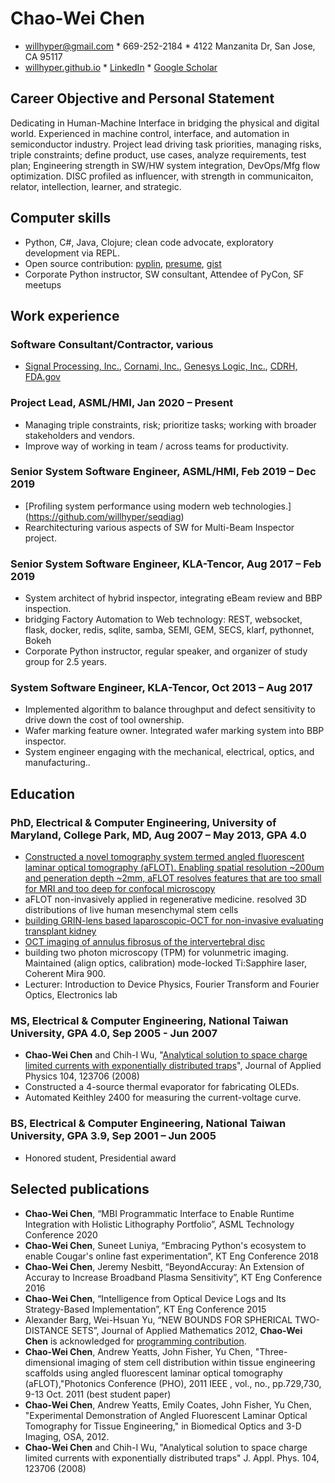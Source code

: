 # Chao-Wei Chen
- willhyper@gmail.com * 669-252-2184 * 4122 Manzanita Dr, San Jose, CA 95117
- [willhyper.github.io](https://willhyper.github.io) * [LinkedIn](https://www.linkedin.com/in/chao-wei-chen-03179465/) * [Google Scholar](https://scholar.google.com/citations?user=FxDwG_h5zo8C)

## Career Objective and Personal Statement
Dedicating in Human-Machine Interface in bridging the physical and digital world. Experienced in machine control, interface, and automation in semiconductor industry. Project lead driving task priorities, managing risks, triple constraints; define product, use cases, analyze requirements, test plan; Engineering strength in SW/HW system integration, DevOps/Mfg flow optimization. DISC profiled as influencer, with strength in communicaiton, relator, intellection, learner, and strategic.

## Computer skills
- Python, C#, Java, Clojure; clean code advocate, exploratory development via REPL.
- Open source contribution: [pyplin](https://github.com/willhyper/pyplin), [presume](https://github.com/willhyper/presume), [gist](https://gist.github.com/willhyper)
- Corporate Python instructor, SW consultant, Attendee of PyCon, SF meetups

## Work experience
### Software Consultant/Contractor, various
- [Signal Processing, Inc.](http://signalpro.net/), [Cornami, Inc.](https://cornami.com/), [Genesys Logic, Inc.](http://www.genesyslogic.com.tw/en/index.php), [CDRH, FDA.gov](https://www.fda.gov/about-fda/fda-organization/center-devices-and-radiological-health)

### Project Lead, ASML/HMI, Jan 2020 – Present
- Managing triple constraints, risk; prioritize tasks; working with broader stakeholders and vendors.
- Improve way of working in team / across teams for productivity.

### Senior System Software Engineer, ASML/HMI, Feb 2019 – Dec 2019
- [Profiling system performance using modern web technologies.] (https://github.com/willhyper/seqdiag)
- Rearchitecturing various aspects of SW for Multi-Beam Inspector project.

### Senior System Software Engineer, KLA-Tencor, Aug 2017 – Feb 2019
- System architect of hybrid inspector, integrating eBeam review and BBP inspection. 
- bridging Factory Automation to Web technology: REST, websocket, flask, docker, redis, sqlite, samba, SEMI, GEM, SECS, klarf, pythonnet, Bokeh
- Corporate Python instructor, regular speaker, and organizer of study group for 2.5 years.

### System Software Engineer, KLA-Tencor, Oct 2013 – Aug 2017
- Implemented algorithm to balance throughput and defect sensitivity to drive down the cost of tool ownership.
- Wafer marking feature owner. Integrated wafer marking system into BBP inspector.
- System engineer engaging with the mechanical, electrical, optics, and manufacturing..

## Education
### PhD, Electrical & Computer Engineering, University of Maryland, College Park, MD, Aug 2007 – May 2013, GPA 4.0
- [Constructed a novel tomography system termed angled fluorescent laminar optical tomography (aFLOT). Enabling spatial resolution ~200um and peneration depth ~2mm, aFLOT resolves features that are too small for MRI and too deep for confocal microscopy](https://drum.lib.umd.edu/bitstream/handle/1903/14225/Chen_umd_0117E_14017.pdf)
- aFLOT non-invasively applied in regenerative medicine. resolved 3D distributions of live human mesenchymal stem cells
- [building GRIN-lens based laparoscopic-OCT for non-invasive evaluating transplant kidney](https://doi.org/10.1007/978-3-642-14998-6_122)
- [OCT imaging of annulus fibrosus of the intervertebral disc](https://dx.doi.org/10.1002%2Fjor.22778)
- building two photon microscopy (TPM) for volunmetric imaging. Maintained (align optics, calibration) mode-locked Ti:Sapphire laser, Coherent Mira 900.
- Lecturer: Introduction to Device Physics, Fourier Transform and Fourier Optics, Electronics lab

### MS, Electrical & Computer Engineering, National Taiwan University, GPA 4.0, Sep 2005 - Jun 2007
- **Chao-Wei Chen** and Chih-I Wu, "[Analytical solution to space charge limited currents with exponentially distributed traps](http://dx.doi.org/10.1063/1.3043844)", Journal of Applied Physics 104, 123706 (2008)
- Constructed a 4-source thermal evaporator for fabricating OLEDs.
- Automated Keithley 2400 for measuring the current-voltage curve.

### BS, Electrical & Computer Engineering, National Taiwan University, GPA 3.9, Sep 2001 – Jun 2005
- Honored student, Presidential award

## Selected publications
- **Chao-Wei Chen**, “MBI Programmatic Interface to Enable Runtime Integration with Holistic Lithography Portfolio”, ASML Technology Conference 2020
- **Chao-Wei Chen**, Suneet Luniya, “Embracing Python's ecosystem to enable Cougar's online fast experimentation”, KT Eng Conference 2018
- **Chao-Wei Chen**, Jeremy Nesbitt, “BeyondAccuray: An Extension of Accuray to Increase Broadband Plasma Sensitivity”, KT Eng Conference 2016
- **Chao-Wei Chen**, “Intelligence from Optical Device Logs and Its Strategy-Based Implementation”, KT Eng Conference 2015
- Alexander Barg, Wei-Hsuan Yu, “NEW BOUNDS FOR SPHERICAL TWO-DISTANCE SETS”, Journal of Applied Mathematics 2012, **Chao-Wei Chen** is acknowledged for [programming contribution](https://github.com/willhyper/two_dist_set).
- **Chao-Wei Chen**, Andrew Yeatts, John Fisher, Yu Chen, "Three-dimensional imaging of stem cell distribution within tissue engineering scaffolds using angled fluorescent laminar optical tomography (aFLOT),"Photonics Conference (PHO), 2011 IEEE , vol., no., pp.729,730, 9-13 Oct. 2011 (best student paper)
- **Chao-Wei Chen**, Andrew Yeatts, Emily Coates, John Fisher, Yu Chen, "Experimental Demonstration of Angled Fluorescent Laminar Optical Tomography for Tissue Engineering," in Biomedical Optics and 3-D Imaging, OSA, 2012.
- **Chao-Wei Chen** and Chih-I Wu, "Analytical solution to space charge limited currents with exponentially distributed traps" J. Appl. Phys. 104, 123706 (2008)
